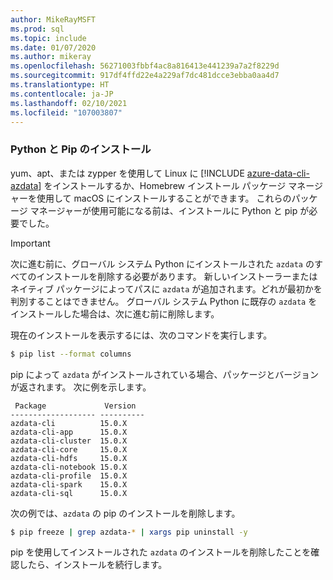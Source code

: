 ```yaml
---
author: MikeRayMSFT
ms.prod: sql
ms.topic: include
ms.date: 01/07/2020
ms.author: mikeray
ms.openlocfilehash: 56271003fbbf4ac8a816413e441239a7a2f8229d
ms.sourcegitcommit: 917df4ffd22e4a229af7dc481dcce3ebba0aa4d7
ms.translationtype: HT
ms.contentlocale: ja-JP
ms.lasthandoff: 02/10/2021
ms.locfileid: "107003807"
---
```

### <a name="pythonpip-installation"></a>Python と Pip のインストール

yum、apt、または zypper を使用して Linux に [!INCLUDE [azure-data-cli-azdata](../includes/azure-data-cli-azdata.md)] をインストールするか、Homebrew インストール パッケージ マネージャーを使用して macOS にインストールすることができます。 これらのパッケージ マネージャーが使用可能になる前は、インストールに Python と pip が必要でした。

>[!IMPORTANT]
>次に進む前に、グローバル システム Python にインストールされた `azdata` のすべてのインストールを削除する必要があります。 新しいインストーラーまたはネイティブ パッケージによってパスに `azdata` が追加されます。どれが最初かを判別することはできません。
グローバル システム Python に既存の `azdata` をインストールした場合は、次に進む前に削除します。

現在のインストールを表示するには、次のコマンドを実行します。

```bash
$ pip list --format columns
```

pip によって `azdata` がインストールされている場合、パッケージとバージョンが返されます。 次に例を示します。

```
 Package             Version
------------------- ----------
azdata-cli          15.0.X
azdata-cli-app      15.0.X
azdata-cli-cluster  15.0.X
azdata-cli-core     15.0.X
azdata-cli-hdfs     15.0.X
azdata-cli-notebook 15.0.X
azdata-cli-profile  15.0.X
azdata-cli-spark    15.0.X
azdata-cli-sql      15.0.X
```

次の例では、`azdata` の pip のインストールを削除します。

```bash
$ pip freeze | grep azdata-* | xargs pip uninstall -y
```

pip を使用してインストールされた `azdata` のインストールを削除したことを確認したら、インストールを続行します。